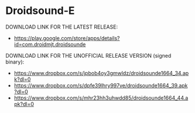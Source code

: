 Droidsound-E 
============

DOWNLOAD LINK FOR THE LATEST RELEASE:

* https://play.google.com/store/apps/details?id=com.droidmjt.droidsounde

DOWNLOAD LINK FOR THE UNOFFICIAL RELEASE VERSION (signed binary):

* https://www.dropbox.com/s/jpbob4oy3gmwldz/droidsounde1664_34.apk?dl=0
* https://www.dropbox.com/s/dpfe39lhry997ve/droidsounde1664_39.apk?dl=0
* https://www.dropbox.com/s/mhr23hh3uhwdd85/droidsounde1664_44.apk?dl=0

